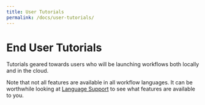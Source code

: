 ```yaml
---
title: User Tutorials
permalink: /docs/user-tutorials/
---
```


# End User Tutorials

Tutorials geared towards users who will be launching workflows both locally and in the cloud.

Note that not all features are available in all workflow languages. It can be worthwhile looking at [Language Support](/docs/user-tutorials/language-support/) to see what features are available to you. 